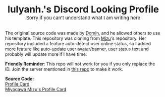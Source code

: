 <div style="text-align: center;font-size: 30px;" align="center"><b>lulyanh.'s Discord Looking Profile</b></div>
<div style="text-align: center;font-size: 15px;" align="center">Sorry if you can't understand what I am writing here</div>
<br>
<p>The original source code was made by <a href="https://github.com/Domin-MND">Domin</a>, and he allowed others to use his template. This repository was cloning from <a href="https://github.com/MiyagawaMizu">Mizu</a>'s repository. Her repository included a feature auto-detect user online status, so I added more feature like auto-update user avatar/banner, user status text and probably will update more if I have time.</p>

<p><b>Friendly Reminder</b>: This repo will not work for you if you only replace the ID. Join the server mentioned in <a href="https://github.com/Phineas/lanyard">this repo</a> to make it work.</p>

<b>Source Code:</b><br>
<a href="https://github.com/Domin-MND/profile-card">Profile Card</a><br>
<a href="https://github.com/MiyagawaMizu/miyagawamizu.github.io">
Miyagawa Mizu's Profile Card</a>